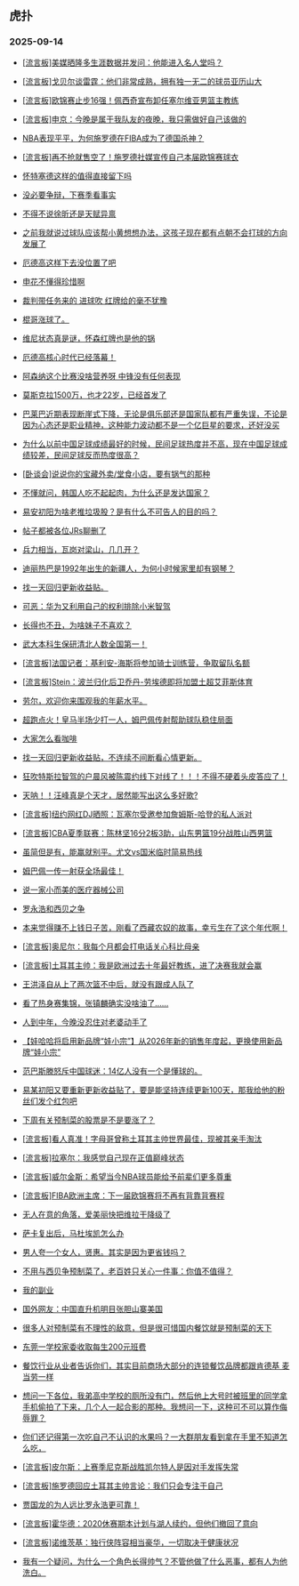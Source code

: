 ## 虎扑 
### 2025-09-14

+ [[流言板]美媒晒隆多生涯数据并发问：他能进入名人堂吗？](https://bbs.hupu.com/634799819.html)

+ [[流言板]戈贝尔谈雷霆：他们非常成熟，拥有独一无二的球员亚历山大](https://bbs.hupu.com/634798500.html)

+ [[流言板]欧锦赛止步16强！佩西奇宣布卸任塞尔维亚男篮主教练](https://bbs.hupu.com/634798155.html)

+ [[流言板]申京：今晚是属于我队友的夜晚，我只需做好自己该做的](https://bbs.hupu.com/634797981.html)

+ [NBA表现平平，为何施罗德在FIBA成为了德国杀神？](https://bbs.hupu.com/634799635.html)

+ [[流言板]再不抢就售空了！施罗德社媒宣传自己本届欧锦赛球衣](https://bbs.hupu.com/634799159.html)

+ [怀特塞德这样的值得直接留下吗](https://bbs.hupu.com/634799314.html)

+ [没必要争辩，下赛季看事实](https://bbs.hupu.com/634799877.html)

+ [不得不说徐昕还是天赋异禀](https://bbs.hupu.com/634798725.html)

+ [之前我就说过球队应该帮小黄想想办法，这孩子现在都有点朝不会打球的方向发展了](https://bbs.hupu.com/634798138.html)

+ [厄德高这样下去没位置了吧](https://bbs.hupu.com/634798815.html)

+ [申花不懂得珍惜啊](https://bbs.hupu.com/634795443.html)

+ [裁判带任务来的 进球吹 红牌给的毫不犹豫](https://bbs.hupu.com/634800962.html)

+ [棍哥涨球了。](https://bbs.hupu.com/634798977.html)

+ [维尼状态真是谜，怀森红牌也是他的锅](https://bbs.hupu.com/634801213.html)

+ [厄德高核心时代已经落幕！](https://bbs.hupu.com/634800683.html)

+ [阿森纳这个比赛没啥营养呀 中锋没有任何表现](https://bbs.hupu.com/634799133.html)

+ [莫斯克拉1500万，也才22岁，已经首发了](https://bbs.hupu.com/634798366.html)

+ [巴莱巴近期表现断崖式下降，无论是俱乐部还是国家队都有严重失误，不论是因为心态还是职业精神，这种能力波动都不是一个亿巨星的要求，还好没买](https://bbs.hupu.com/634794940.html)

+ [为什么以前中国足球成绩最好的时候，民间足球热度并不高，现在中国足球成绩较差，民间足球反而热度很高？](https://bbs.hupu.com/634795692.html)

+ [[卧谈会]说说你的宝藏外卖/堂食小店，要有锅气的那种](https://bbs.hupu.com/634798516.html)

+ [不懂就问，韩国人吃不起起肉，为什么还是发达国家？](https://bbs.hupu.com/634799578.html)

+ [易安初阳为啥老推垃圾股？是有什么不可告人的目的吗？](https://bbs.hupu.com/634799196.html)

+ [帖子都被各位JRs聊删了](https://bbs.hupu.com/634799539.html)

+ [兵力相当，瓦岗对梁山，几几开？](https://bbs.hupu.com/634798720.html)

+ [迪丽热巴是1992年出生的新疆人，为何小时候家里却有钢琴？](https://bbs.hupu.com/634797918.html)

+ [找一天回归更新收益贴。](https://bbs.hupu.com/634800747.html)

+ [可恶：华为又利用自己的权利排除小米智驾](https://bbs.hupu.com/634799785.html)

+ [长得也不丑，为啥妹子不喜欢？](https://bbs.hupu.com/634798715.html)

+ [武大本科生保研清北人数全国第一！](https://bbs.hupu.com/634799518.html)

+ [[流言板]法国记者：基利安-海斯将参加骑士训练营，争取留队名额](https://bbs.hupu.com/634801330.html)

+ [[流言板]Stein：波兰归化后卫乔丹-劳埃德即将加盟土超艾菲斯体育](https://bbs.hupu.com/634801420.html)

+ [劳尔，欢迎你来围观我的年薪水平。](https://bbs.hupu.com/634800516.html)

+ [超跑点火！皇马半场少打一人，姆巴佩传射帮助球队稳住局面](https://bbs.hupu.com/634801415.html)

+ [大家怎么看咖啡](https://bbs.hupu.com/634801326.html)

+ [找一天回归更新收益贴，不连续不间断看心情更新。](https://bbs.hupu.com/634800747.html)

+ [狂吹特斯拉智驾的户晨风被陈震约线下对线了！！！不得不硬着头皮答应了！](https://bbs.hupu.com/634801586.html)

+ [天呐！！汪峰真是个天才，居然能写出这么多好歌?](https://bbs.hupu.com/634799380.html)

+ [[流言板]纽约网红DJ晒照：瓦塞尔受邀参加詹姆斯-哈登的私人派对](https://bbs.hupu.com/634801991.html)

+ [[流言板]CBA夏季联赛：陈林坚16分2板3助，山东男篮19分战胜山西男篮](https://bbs.hupu.com/634799451.html)

+ [虽简但是有，能赢就别平。尤文vs国米临时简易热线](https://bbs.hupu.com/634801694.html)

+ [姆巴佩一传一射获全场最佳！](https://bbs.hupu.com/634801888.html)

+ [说一家小而美的医疗器械公司](https://bbs.hupu.com/634802160.html)

+ [罗永浩和西贝之争](https://bbs.hupu.com/634799558.html)

+ [本来觉得赚不上钱日子苦，刚看了西藏农奴的故事，幸亏生在了这个年代啊！](https://bbs.hupu.com/634800567.html)

+ [[流言板]奥尼尔：我每个月都会打电话关心科比母亲](https://bbs.hupu.com/634802672.html)

+ [[流言板]土耳其主帅：我是欧洲过去十年最好教练，进了决赛我就会赢](https://bbs.hupu.com/634802662.html)

+ [王洪泽自从上了两次篮不中后，就没有跟成人队了](https://bbs.hupu.com/634801867.html)

+ [看了热身赛集锦，张镇麟确实没啥油了……](https://bbs.hupu.com/634800180.html)

+ [人到中年，今晚没忍住对老婆动手了](https://bbs.hupu.com/634801579.html)

+ [【娃哈哈将启用新品牌“娃小宗”】从2026年新的销售年度起，更换使用新品牌“娃小宗”](https://bbs.hupu.com/634800081.html)

+ [范巴斯滕怒斥中国球迷：14亿人没有一个是懂球的。](https://bbs.hupu.com/634800170.html)

+ [易某初阳又要重新更新收益贴了，要是能坚持连续更新100天，那我给他的粉丝们发个红包吧](https://bbs.hupu.com/634801374.html)

+ [下周有关预制菜的股票是不是要涨了？](https://bbs.hupu.com/634800131.html)

+ [[流言板]看人真准！字母哥曾称土耳其主帅世界最佳，现被其亲手淘汰](https://bbs.hupu.com/634802794.html)

+ [[流言板]拉塞尔：我感觉自己现在正值巅峰状态](https://bbs.hupu.com/634802764.html)

+ [[流言板]威尔金斯：希望当今NBA球员能给予前辈们更多尊重](https://bbs.hupu.com/634802736.html)

+ [[流言板]FIBA欧洲主席：下一届欧锦赛将不再有背靠背赛程](https://bbs.hupu.com/634802751.html)

+ [无人在意的角落，爱美丽快把维拉干降级了](https://bbs.hupu.com/634801528.html)

+ [萨卡复出后，马杜埃凯怎么办](https://bbs.hupu.com/634799025.html)

+ [男人夸一个女人，贤惠。其实是因为更省钱吗？](https://bbs.hupu.com/634801130.html)

+ [不用与西贝争预制菜了，老百姓只关心一件事：你值不值得？](https://bbs.hupu.com/634801719.html)

+ [我的副业](https://bbs.hupu.com/634800598.html)

+ [国外网友：中国直升机明目张胆山寨美国](https://bbs.hupu.com/634800906.html)

+ [很多人对预制菜有不理性的敌意，但是很可惜国内餐饮就是预制菜的天下](https://bbs.hupu.com/634802743.html)

+ [东莞一学校家委收取每生200元班费](https://bbs.hupu.com/634801587.html)

+ [餐饮行业从业者告诉你们，其实目前商场大部分的连锁餐饮品牌都跟肯德基 麦当劳一样](https://bbs.hupu.com/634801619.html)

+ [想问一下各位，我弟高中学校的厕所没有门，然后他上大号时被班里的同学拿手机偷拍了下来，几个人一起合影的那种。我想问一下，这种可不可以算作侮辱罪？](https://bbs.hupu.com/634802370.html)

+ [你们还记得第一次吃自己不认识的水果吗？一大群朋友看到拿在手里不知道怎么吃，](https://bbs.hupu.com/634801618.html)

+ [[流言板]皮尔斯：上赛季尼克斯战胜凯尔特人是因对手发挥失常](https://bbs.hupu.com/634802780.html)

+ [[流言板]施罗德回应土耳其主帅言论：我们只会专注于自己](https://bbs.hupu.com/634802706.html)

+ [贾国龙的为人远比罗永浩更可靠！](https://bbs.hupu.com/634802985.html)

+ [[流言板]霍华德：2020休赛期本计划与湖人续约，但他们撤回了意向](https://bbs.hupu.com/634803225.html)

+ [[流言板]诺维茨基：独行侠阵容相当豪华，一切取决于健康状况](https://bbs.hupu.com/634802684.html)

+ [我有一个疑问，为什么一个角色长得帅气？不管他做了什么恶事，都有人为他洗白。](https://bbs.hupu.com/634802361.html)

